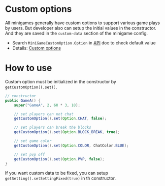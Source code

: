 # Custom options
All minigames generally have custom options to support various game plays by users. But developer also can setup the initial values in the constructor. And they are saved in the `custom-data` section of the minigame config.

- Search `MiniGameCustomOption.Option` in [API] doc to check default value
- Details: [Custom options](../../userWiki/config.md)  



# How to use
Custom option must be initialized in the constructor by `getCustomOption().set()`.
```java
// constructor
public GameA() {
    super("GameA", 2, 60 * 3, 10);

    // set players can not chat
    getCustomOption().set(Option.CHAT, false);

    // set players can break the blocks
    getCustomOption().set(Option.BLOCK_BREAK, true);

    // set game color
    getCustomOption().set(Option.COLOR, ChatColor.BLUE);

    // set pvp off
    getCustomOption().set(Option.PVP, false);
}
```

If you want custom data to be fixed, you can setup `getSetting().setSettingFixed(true)` in th constructor.



[API]: https://minigameworlds.github.io/MiniGameWorld/